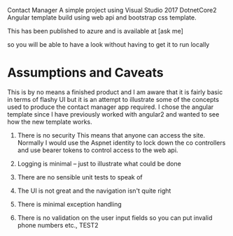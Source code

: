  Contact Manager
A simple project using Visual Studio 2017 DotnetCore2 Angular template
build using web api and bootstrap css template.

This has been published to azure and is available at [ask me]

so you will be able to have a look without having to get it to run locally

# Assumptions and Caveats
This is by no means a finished product and I am aware that it is fairly basic in terms of flashy UI but  it is an attempt to illustrate some of the concepts used to produce the contact manager app required.
I chose the angular template since I have previously worked with angular2 and wanted to see how the new template works.

1. There is no security
This means that anyone can access the site.
Normally I would use the Aspnet identity to lock down the co	controllers and use bearer tokens to control access to the web api.

2. Logging is minimal – just to illustrate what could be done
3. There are no sensible unit tests to speak of
4. The UI is not great and the navigation isn't quite right
5. There is minimal exception handling
6. There is no validation on the user input fields so you can put invalid phone numbers etc.,
TEST2
